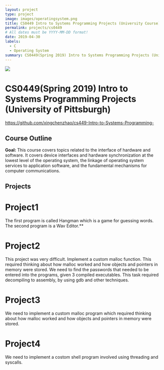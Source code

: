```yaml
---
layout: project
type: project
image: images/operatingsystem.png
title: CS0449 Intro to Systems Programming Projects (University Course)
permalink: projects/cs0449
# All dates must be YYYY-MM-DD format!
date: 2019-04-30
labels:
  - C
  - Operating System
summary: CS0449(Spring 2019) Intro to Systems Programming Projects (University of Pittsburgh)
---
```


<div class="ui small rounded images">
  <img class="ui image" src="../images/operatingsystem.png">
</div>

# CS0449(Spring 2019) Intro to Systems Programming Projects (University of Pittsburgh)

https://github.com/xingchenzhao/cs449-Intro-to-Systems-Programming-

## Course Outline

**Goal:**
This course covers topics related to the interface of hardware and software. It covers device interfaces and hardware synchronization at the lowest level of the operating system, the linkage of operating system services to application software, and the fundamental mechanisms for computer communications.

## Projects

# Project1
The first program is called Hangman which is a game for guessing words.
The second program is a Wav Editor.**
# Project2
This project was very difficult. Implement a custom malloc function. This required thinking about how malloc worked and how objects and pointers in memory were stored. We need to find the passwords that needed to be entered into the programs, given 3 compiled executables. This task required decompiling to assembly, by using gdb and other techniques.
# Project3
We need to implement a custom malloc program which required thinking about how malloc worked and how objects and pointers in memory were stored.
# Project4
We need to implement a costom shell program involved using threading and syscalls. 
